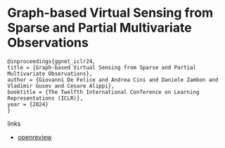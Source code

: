 # Graph-based Virtual Sensing from Sparse and Partial Multivariate Observations

```
@inproceedings{ggnet_iclr24,
title = {Graph-based Virtual Sensing from Sparse and Partial Multivariate Observations},
author = {Giovanni De Felice and Andrea Cini and Daniele Zambon and Vladimir Gusev and Cesare Alippi},
booktitle = {The Twelfth International Conference on Learning Representations (ICLR)},
year = {2024}
}
```

links
- [openreview](https://openreview.net/forum?id=CAqdG2dy5s)
